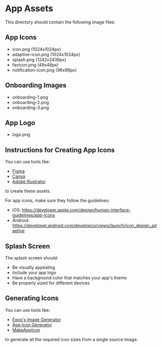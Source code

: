 # App Assets

This directory should contain the following image files:

## App Icons
- icon.png (1024x1024px)
- adaptive-icon.png (1024x1024px)
- splash.png (1242x2436px)
- favicon.png (48x48px)
- notification-icon.png (96x96px)

## Onboarding Images
- onboarding-1.png
- onboarding-2.png
- onboarding-3.png

## App Logo
- logo.png

## Instructions for Creating App Icons

You can use tools like:
- [Figma](https://www.figma.com/)
- [Canva](https://www.canva.com/)
- [Adobe Illustrator](https://www.adobe.com/products/illustrator.html)

to create these assets.

For app icons, make sure they follow the guidelines:
- iOS: https://developer.apple.com/design/human-interface-guidelines/app-icons
- Android: https://developer.android.com/develop/ui/views/launch/icon_design_adaptive

## Splash Screen

The splash screen should:
- Be visually appealing
- Include your app logo
- Have a background color that matches your app's theme
- Be properly sized for different devices

## Generating Icons

You can use tools like:
- [Expo's Image Generator](https://docs.expo.dev/guides/icons/)
- [App Icon Generator](https://appicon.co/)
- [MakeAppIcon](https://makeappicon.com/)

to generate all the required icon sizes from a single source image.
